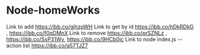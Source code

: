 # Node-homeWorks

Link to add https://ibb.co/gjhzpWH
Link to get by id https://ibb.co/hDkRDkG , https://ibb.co/f0qDMnX
Link to remove https://ibb.co/prSZNLz , https://ibb.co/SsP31Wy, https://ibb.co/9HCb0jc
Link to node index.js --action list https://ibb.co/q57TJZ7
